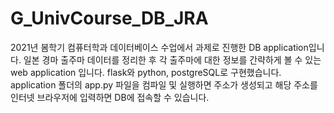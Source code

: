 # G_UnivCourse_DB_JRA

2021년 봄학기 컴퓨터학과 데이터베이스 수업에서 과제로 진행한 DB application입니다. 일본 경마 출주마 데이터를 정리한 후 각 출주마에 대한 정보를 간략하게 볼 수 있는 web application 입니다. flask와 python, postgreSQL로 구현했습니다.
application 폴더의 app.py 파일을 컴파일 및 실행하면 주소가 생성되고 해당 주소를 인터넷 브라우저에 입력하면 DB에 접속할 수 있습니다.

